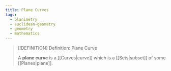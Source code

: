 ```yaml
---
title: Plane Curves
tags:
  - planimetry
  - euclidean-geometry
  - geometry
  - mathematics
---
```


>[!DEFINITION] Definition: Plane Curve
>
>A **plane curve** is a [[Curves|curve]] which is a [[Sets|subset]] of some [[Planes|plane]].
>